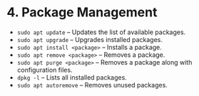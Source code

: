 # 4. **Package Management**
   - `sudo apt update` – Updates the list of available packages.
   - `sudo apt upgrade` – Upgrades installed packages.
   - `sudo apt install <package>` – Installs a package.
   - `sudo apt remove <package>` – Removes a package.
   - `sudo apt purge <package>` – Removes a package along with configuration files.
   - `dpkg -l` – Lists all installed packages.
   - `sudo apt autoremove` – Removes unused packages.